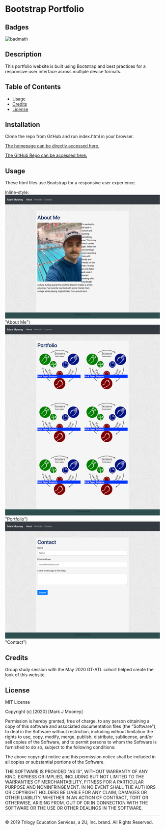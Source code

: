 # Bootstrap Portfolio

## Badges

![badmath](https://img.shields.io/github/followers/mjmoon15?style=social)


## Description 

This portfolio website is built using Bootstrap and best practices for a responsive user interface across multiple device formats.


## Table of Contents

* [Usage](#usage)
* [Credits](#credits)
* [License](#license)


## Installation

Clone the repo from GitHub and run index.html in your browser.

[The homepage can be directly accessed here.](https://mjmoon15.github.io/gt-bootstrap-portfolio/)

[The GitHub Repo can be accessed here.](https://github.com/mjmoon15/gt-bootstrap-portfolio)



## Usage 

These html files use Bootstrap for a responsive user experience. 

Inline-style: 
![About Me screenshot](Assets/gt-portfolio-about.jpg) "About Me")
![Portfolio screenshot](Assets/gt-portfolio-portfolio.jpg) "Portfolio")
![Contact screenshot](Assets/gt-portfolio-contact.jpg) "Contact")




## Credits

Group study session with the May 2020 GT-ATL cohort helped create the look of this website.

## License

MIT License

Copyright (c) [2020] [Mark J Mooney]

Permission is hereby granted, free of charge, to any person obtaining a copy
of this software and associated documentation files (the "Software"), to deal
in the Software without restriction, including without limitation the rights
to use, copy, modify, merge, publish, distribute, sublicense, and/or sell
copies of the Software, and to permit persons to whom the Software is
furnished to do so, subject to the following conditions:

The above copyright notice and this permission notice shall be included in all
copies or substantial portions of the Software.

THE SOFTWARE IS PROVIDED "AS IS", WITHOUT WARRANTY OF ANY KIND, EXPRESS OR
IMPLIED, INCLUDING BUT NOT LIMITED TO THE WARRANTIES OF MERCHANTABILITY,
FITNESS FOR A PARTICULAR PURPOSE AND NONINFRINGEMENT. IN NO EVENT SHALL THE
AUTHORS OR COPYRIGHT HOLDERS BE LIABLE FOR ANY CLAIM, DAMAGES OR OTHER
LIABILITY, WHETHER IN AN ACTION OF CONTRACT, TORT OR OTHERWISE, ARISING FROM,
OUT OF OR IN CONNECTION WITH THE SOFTWARE OR THE USE OR OTHER DEALINGS IN THE
SOFTWARE.

---
© 2019 Trilogy Education Services, a 2U, Inc. brand. All Rights Reserved.

